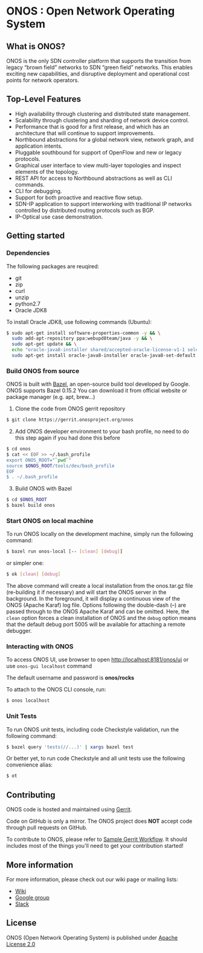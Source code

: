 # ONOS : Open Network Operating System


## What is ONOS?
ONOS is the only SDN controller platform that supports the transition from legacy “brown field” networks to SDN “green field” networks.
This enables exciting new capabilities, and disruptive deployment and operational cost points for network operators.

## Top-Level Features

* High availability through clustering and distributed state management.
* Scalability through clustering and sharding of network device control.
* Performance that is good for a first release, and which has an architecture
  that will continue to support improvements.
* Northbound abstractions for a global network view, network graph, and
  application intents.
* Pluggable southbound for support of OpenFlow and new or legacy protocols.
* Graphical user interface to view multi-layer topologies and inspect elements
  of the topology.
* REST API for access to Northbound abstractions as well as CLI commands.
* CLI for debugging.
* Support for both proactive and reactive flow setup.
* SDN-IP application to support interworking with traditional IP networks
  controlled by distributed routing protocols such as BGP.
* IP-Optical use case demonstration.


## Getting started

### Dependencies

The following packages are reuqired:

* git
* zip
* curl
* unzip
* python2.7
* Oracle JDK8

To install Oracle JDK8, use following commands (Ubuntu):
```bash
$ sudo apt-get install software-properties-common -y && \
  sudo add-apt-repository ppa:webupd8team/java -y && \
  sudo apt-get update && \
  echo "oracle-java8-installer shared/accepted-oracle-license-v1-1 select true" | sudo debconf-set-selections && \
  sudo apt-get install oracle-java8-installer oracle-java8-set-default -y
```

### Build ONOS from source

ONOS is built with [Bazel](https://bazel.build/), an open-source build tool developed by Google.
ONOS supports Bazel 0.15.2 You can download it from official website or package manager (e.g. apt, brew...)

1. Clone the code from ONOS gerrit repository
```bash
$ git clone https://gerrit.onosproject.org/onos
```

2. Add ONOS developer environment to your bash profile, no need to do this step again if you had done this before
```bash
$ cd onos
$ cat << EOF >> ~/.bash_profile
export ONOS_ROOT="`pwd`"
source $ONOS_ROOT/tools/dev/bash_profile
EOF
$ . ~/.bash_profile
```

3. Build ONOS with Bazel
```bash
$ cd $ONOS_ROOT
$ bazel build onos
```

### Start ONOS on local machine

To run ONOS locally on the development machine, simply run the following command:

```bash
$ bazel run onos-local [-- [clean] [debug]]
```

or simpler one:

```bash
$ ok [clean] [debug]
```

The above command will create a local installation from the onos.tar.gz file (re-building it if necessary) and will start the ONOS server in the background.
In the foreground, it will display a continuous view of the ONOS (Apache Karaf) log file.
Options following the double-dash (–) are passed through to the ONOS Apache Karaf and can be omitted.
Here, the `clean` option forces a clean installation of ONOS and the `debug` option means that the default debug port 5005 will be available for attaching a remote debugger.

### Interacting with ONOS

To access ONOS UI, use browser to open [http://localhost:8181/onos/ui](http://localhost:8181/onos/ui) or use `onos-gui localhost` command

The default username and password is **onos/rocks**

To attach to the ONOS CLI console, run:

```bash
$ onos localhost
```

### Unit Tests

To run ONOS unit tests, including code Checkstyle validation, run the following command:

```bash
$ bazel query 'tests(//...)' | xargs bazel test
```

Or better yet, to run code Checkstyle and all unit tests use the following convenience alias:

```bash
$ ot
```

## Contributing

ONOS code is hosted and maintained using [Gerrit](https://gerrit.onosproject.org/).

Code on GitHub is only a mirror. The ONOS project does **NOT** accept code through pull requests on GitHub.

To contribute to ONOS, please refer to [Sample Gerrit Workflow](https://wiki.onosproject.org/display/ONOS/Sample+Gerrit+Workflow). It should includes most of the things you'll need to get your contribution started!


## More information

For more information, please check out our wiki page or mailing lists:

* [Wiki](https://wiki.onosproject.org/)
* [Google group](https://groups.google.com/a/onosproject.org/forum/#!forum/onos-dev)
* [Slack](https://onosproject.slack.com)

## License

ONOS (Open Network Operating System) is published under [Apache License 2.0](https://github.com/opennetworkinglab/onos/blob/master/LICENSE.txt)
